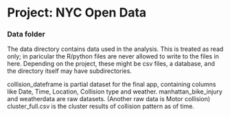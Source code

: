 # Project: NYC Open Data
### Data folder

The data directory contains data used in the analysis. This is treated as read only; in paricular the R/python files are never allowed to write to the files in here. Depending on the project, these might be csv files, a database, and the directory itself may have subdirectories.


collision_dateframe	is partial dataset for the final app, containing columns like Date, Time, Location, Collision type and weather. 
manhattan_bike_injury and weatherdata are raw datasets. (Another raw data is Motor collision)
cluster_full.csv is the cluster results of collision pattern as of time.
